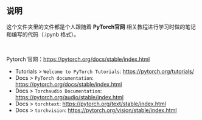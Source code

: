 ## 说明

这个文件夹里的文件都是个人跟随着 **PyTorch官网** 相关教程进行学习时做的笔记和编写的代码（.ipynb 格式）。

<br>

Pytorch 官网：https://pytorch.org/docs/stable/index.html
* Tutorials > `Welcome to PyTorch Tutorials`: https://pytorch.org/tutorials/
* Docs > `PyTorch documentation`:<tab> https://pytorch.org/docs/stable/index.html
* Docs > `Torchaudio Documentation`:</tab> https://pytorch.org/audio/stable/index.html
* Docs > `torchtext`: https://pytorch.org/text/stable/index.html
* Docs > `torchvision`: https://pytorch.org/vision/stable/index.html
